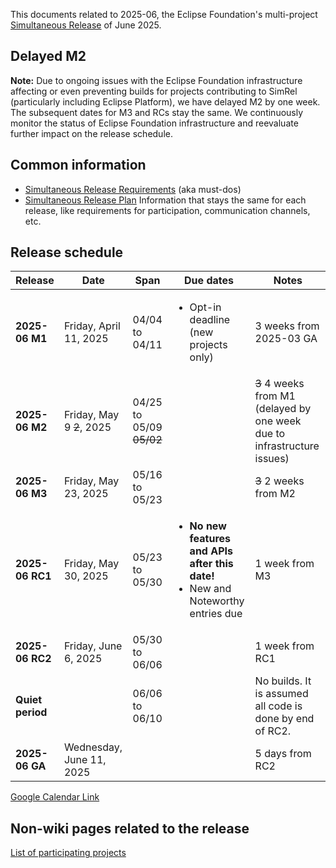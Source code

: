 This documents related to 2025-06, the Eclipse Foundation's multi-project [Simultaneous Release](../Simultaneous_Release.md) of June 2025.

## Delayed M2
**Note:** Due to ongoing issues with the Eclipse Foundation infrastructure affecting or even preventing builds for projects contributing to SimRel (particularly including Eclipse Platform), we have delayed M2 by one week. The subsequent dates for M3 and RCs stay the same. We continuously monitor the status of Eclipse Foundation infrastructure and reevaluate further impact on the release schedule.

## Common information

- [Simultaneous Release Requirements](Simultaneous_Release_Requirements.md) (aka must-dos)
- [Simultaneous Release Plan](Simultaneous_Release_Plan.md) Information that stays the same for each release, like requirements for participation, communication channels, etc.

## Release schedule
| **Release** | **Date** | **Span** | **Due dates** | **Notes** |
|---|---|---|---|---|
| **2025-06 M1** | Friday, April 11, 2025 | 04/04 to 04/11 | <ul><li>Opt-in deadline (new projects only)</ul> | 3 weeks from 2025-03 GA |
| **2025-06 M2** | Friday, May 9 <s>2</s>, 2025 | 04/25 to 05/09 <s>05/02</s> | | <s>3</s> 4 weeks from M1 (delayed by one week due to infrastructure issues) |
| **2025-06 M3** | Friday, May 23, 2025 | 05/16 to 05/23 | | <s>3</s> 2 weeks from M2 |
| **2025-06 RC1** | Friday, May 30, 2025 | 05/23 to 05/30 | <ul><li><b>No new features and APIs after this date!</b><li>New and Noteworthy entries due</ul> | 1 week from M3 |
| **2025-06 RC2** | Friday, June 6, 2025 | 05/30 to 06/06 | | 1 week from RC1 |
| **Quiet period** | | 06/06 to 06/10 | | No builds. It is assumed all code is done by end of RC2. |
| **2025-06 GA** | Wednesday, June 11, 2025 | | | 5 days from RC2 |

[Google Calendar Link](https://calendar.google.com/calendar/embed?src=gchs7nm4nvpm837469ddj9tjlk@group.calendar.google.com&dates=20241201%2F20250331&hl=en&mode=AGENDA)

## Non-wiki pages related to the release

[List of participating projects](https://projects.eclipse.org/releases/2025-06)

